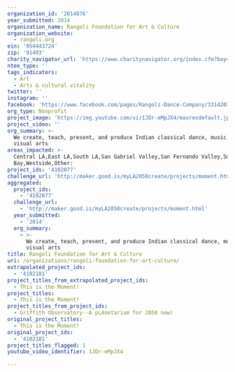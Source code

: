 ```yaml
---
organization_id: '2014076'
year_submitted: 2014
organization_name: Rangoli Foundation for Art & Culture
organization_website:
  - rangoli.org
ein: '954443724'
zip: '91403'
charity_navigator_url: 'https://www.charitynavigator.org/index.cfm?bay=search.profile&ein=954443724'
ntee_type: ''
tags_indicators:
  - Art
  - Arts & cultural vitality
twitter: ''
instagram: ''
facebook: 'https://www.facebook.com/pages/Rangoli-Dance-Company/331420330066'
org_type: Nonprofit
project_image: 'https://img.youtube.com/vi/1JDr-eMpJX4/maxresdefault.jpg'
project_video: ''
org_summary: >-
  We create, teach, present, and produce Indian classical dance, music, and
  visual arts
areas_impacted: >-
  Central LA,East LA,South LA,San Gabriel Valley,San Fernando Valley,South
  Bay,Westside,Other:
project_ids: '4102077'
challenge_url: 'http://maker.good.is/myLA2050create/projects/moment.html'
aggregated:
  project_ids:
    - '4102077'
  challenge_url:
    - 'http://maker.good.is/myLA2050create/projects/moment.html'
  year_submitted:
    - '2014'
  org_summary:
    - >-
      We create, teach, present, and produce Indian classical dance, music, and
      visual arts
title: Rangoli Foundation for Art & Culture
uri: /organizations/rangoli-foundation-for-art-culture/
extrapolated_project_ids:
  - '4102181'
project_titles_from_extrapolated_project_ids:
  - This is the Moment!
project_titles:
  - This is the Moment!
project_titles_from_project_ids:
  - Griffith Observatory--A pLAnetarium for 2050 now!
original_project_titles:
  - This is the Moment!
original_project_ids:
  - '4102181'
project_titles_flagged: 1
youtube_video_identifier: 1JDr-eMpJX4

---
```

